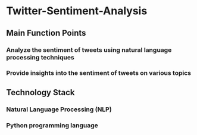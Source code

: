 # Twitter-Sentiment-Analysis


## Main Function Points
### Analyze the sentiment of tweets using natural language processing techniques
### Provide insights into the sentiment of tweets on various topics

## Technology Stack
### Natural Language Processing (NLP)
### Python programming language
